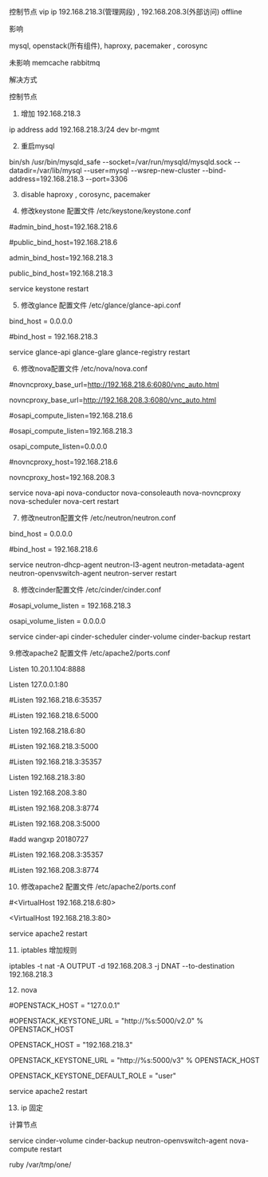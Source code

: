 
控制节点 vip ip 192.168.218.3(管理网段)  , 192.168.208.3(外部访问) offline  

影响  

mysql, openstack(所有组件), haproxy, pacemaker , corosync

未影响 memcache rabbitmq 

解决方式

控制节点

1. 增加 192.168.218.3  

ip address add 192.168.218.3/24 dev br-mgmt

2. 重启mysql

bin/sh /usr/bin/mysqld_safe  --socket=/var/run/mysqld/mysqld.sock --datadir=/var/lib/mysql --user=mysql --wsrep-new-cluster --bind-address=192.168.218.3 --port=3306

3. disable haproxy , corosync, pacemaker

4. 修改keystone 配置文件 /etc/keystone/keystone.conf

#admin_bind_host=192.168.218.6

#public_bind_host=192.168.218.6

admin_bind_host=192.168.218.3

public_bind_host=192.168.218.3

service keystone restart

5. 修改glance 配置文件 /etc/glance/glance-api.conf

bind_host = 0.0.0.0

#bind_host = 192.168.218.3

service  glance-api glance-glare glance-registry  restart

6. 修改nova配置文件 /etc/nova/nova.conf

#novncproxy_base_url=http://192.168.218.6:6080/vnc_auto.html

novncproxy_base_url=http://192.168.208.3:6080/vnc_auto.html

#osapi_compute_listen=192.168.218.6

#osapi_compute_listen=192.168.218.3

osapi_compute_listen=0.0.0.0

#novncproxy_host=192.168.218.6

novncproxy_host=192.168.208.3

service  nova-api nova-conductor  nova-consoleauth nova-novncproxy nova-scheduler nova-cert restart

7. 修改neutron配置文件  /etc/neutron/neutron.conf

bind_host = 0.0.0.0

#bind_host = 192.168.218.6

service  neutron-dhcp-agent neutron-l3-agent neutron-metadata-agent neutron-openvswitch-agent neutron-server restart

8. 修改cinder配置文件  /etc/cinder/cinder.conf

#osapi_volume_listen = 192.168.218.3

osapi_volume_listen = 0.0.0.0

service cinder-api cinder-scheduler cinder-volume cinder-backup restart

9.修改apache2 配置文件 /etc/apache2/ports.conf

Listen 10.20.1.104:8888

Listen 127.0.0.1:80

#Listen 192.168.218.6:35357

#Listen 192.168.218.6:5000

Listen 192.168.218.6:80

#Listen 192.168.218.3:5000

#Listen 192.168.218.3:35357

Listen 192.168.218.3:80

Listen 192.168.208.3:80

#Listen 192.168.208.3:8774

#Listen 192.168.208.3:5000

#add wangxp 20180727

#Listen 192.168.208.3:35357

#Listen 192.168.208.3:8774


10. 修改apache2 配置文件 /etc/apache2/ports.conf

#<VirtualHost 192.168.218.6:80>

<VirtualHost 192.168.218.3:80>

service apache2 restart


11. iptables 增加规则

iptables -t nat -A OUTPUT -d 192.168.208.3 -j DNAT --to-destination 192.168.218.3

12. nova 

#OPENSTACK_HOST = "127.0.0.1"  

#OPENSTACK_KEYSTONE_URL = "http://%s:5000/v2.0" % OPENSTACK_HOST  

OPENSTACK_HOST = "192.168.218.3"

OPENSTACK_KEYSTONE_URL = "http://%s:5000/v3" % OPENSTACK_HOST

OPENSTACK_KEYSTONE_DEFAULT_ROLE = "user"

service apache2 restart

13. ip 固定

计算节点

service cinder-volume cinder-backup neutron-openvswitch-agent nova-compute restart
 
ruby /var/tmp/one/
